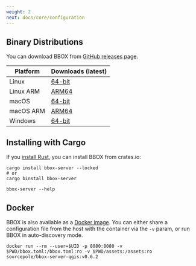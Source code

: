 ```yaml
---
weight: 2
next: docs/core/configuration
---
```


## Binary Distributions

You can download BBOX from [GitHub releases page](https://github.com/bbox-services/bbox/releases).

|  Platform |     Downloads (latest)    |
|-----------|---------------------------|
| Linux     | [64-bit][rl-linux-tar]    |
| Linux ARM | [ARM64][rl-linux-arm-tar] |
| macOS     | [64-bit][rl-macos-tar]    |
| macOS ARM | [ARM64][rl-macos-arm-tar] |
| Windows   | [64-bit][rl-win64-zip]    |

[rl-linux-tar]: https://github.com/bbox-services/bbox/releases/download/v0.6.2/bbox-server-x86_64-unknown-linux-gnu.tar.gz
[rl-linux-arm-tar]: https://github.com/bbox-services/bbox/releases/download/v0.6.2/bbox-server-aarch64-unknown-linux-gnu.tar.gz
[rl-macos-tar]: https://github.com/bbox-services/bbox/releases/download/v0.6.2/bbox-server-x86_64-apple-darwin.tar.gz
[rl-macos-arm-tar]: https://github.com/bbox-services/bbox/releases/download/v0.6.2/bbox-server-aarch64-apple-darwin.tar.gz
[rl-win64-zip]: https://github.com/bbox-services/bbox/releases/download/v0.6.2/bbox-server-x86_64-pc-windows-msvc.zip

## Installing with Cargo

If you [install Rust](https://www.rust-lang.org/tools/install), you can install BBOX from crates.io:

```shell
cargo install bbox-server --locked
# or
cargo binstall bbox-server

bbox-server --help
```

## Docker

BBOX is also available as a [Docker image](https://hub.docker.com/r/sourcepole/bbox-server-qgis). You can either share a configuration file from the host with the container via the `-v` param, or run BBOX in auto-discovery mode.

```shell
docker run --rm --user=$UID -p 8080:8080 -v $PWD/bbox.toml:/bbox.toml:ro -v $PWD/assets:/assets:ro sourcepole/bbox-server-qgis:v0.6.2
```
